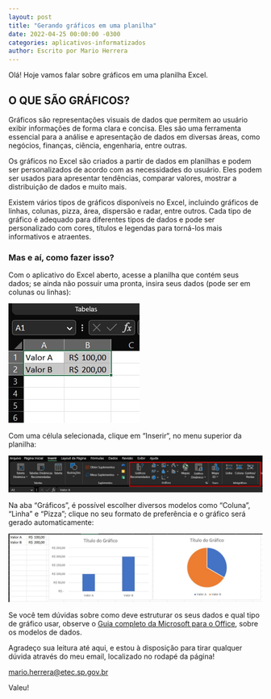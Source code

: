 ```yaml
---
layout: post
title: "Gerando gráficos em uma planilha"
date: 2022-04-25 00:00:00 -0300
categories: aplicativos-informatizados
author: Escrito por Mario Herrera
---
```


Olá! Hoje vamos falar sobre gráficos em uma planilha Excel.

## O QUE SÃO GRÁFICOS?


Gráficos são representações visuais de dados que permitem ao usuário exibir informações de forma clara e concisa. Eles são uma ferramenta essencial para a análise e apresentação de dados em diversas áreas, como negócios, finanças, ciência, engenharia, entre outras.

Os gráficos no Excel são criados a partir de dados em planilhas e podem ser personalizados de acordo com as necessidades do usuário. Eles podem ser usados para apresentar tendências, comparar valores, mostrar a distribuição de dados e muito mais.

Existem vários tipos de gráficos disponíveis no Excel, incluindo gráficos de linhas, colunas, pizza, área, dispersão e radar, entre outros. Cada tipo de gráfico é adequado para diferentes tipos de dados e pode ser personalizado com cores, títulos e legendas para torná-los mais informativos e atraentes.

### Mas e aí, como fazer isso?

Com o aplicativo do Excel aberto, acesse a planilha que contém seus dados; se ainda não possuir uma pronta, insira seus dados (pode ser em colunas ou linhas):

![](https://github.com/mariopuebla17/blog/blob/7523ff7af1d054b2c6545b46bdb08f9795002ab2/_images/20230425/Screenshot_1.jpg?raw=true)

Com uma célula selecionada, clique em “Inserir“, no menu superior da planilha:

![](https://github.com/mariopuebla17/blog/blob/7523ff7af1d054b2c6545b46bdb08f9795002ab2/_images/20230425/Screenshot_2.jpg?raw=true)

Na aba “Gráficos”, é possível escolher diversos modelos como “Coluna”, “Linha” e “Pizza”; clique no seu formato de preferência e o gráfico será gerado automaticamente:

![](https://github.com/mariopuebla17/blog/blob/7523ff7af1d054b2c6545b46bdb08f9795002ab2/_images/20230425/Screenshot_3.jpg?raw=true)

Se você tem dúvidas sobre como deve estruturar os seus dados e qual tipo de gráfico usar, observe o [Guia completo da Microsoft para o Office](https://support.microsoft.com/pt-br/office/criar-um-gr%c3%a1fico-do-in%c3%adcio-ao-fim-0baf399e-dd61-4e18-8a73-b3fd5d5680c2?ui=pt-br&rs=pt-br&ad=br), sobre os modelos de dados.


Agradeço sua leitura até aqui, e estou à disposição para tirar qualquer dúvida através do meu email, localizado no rodapé da página!

mario.herrera@etec.sp.gov.br

Valeu!